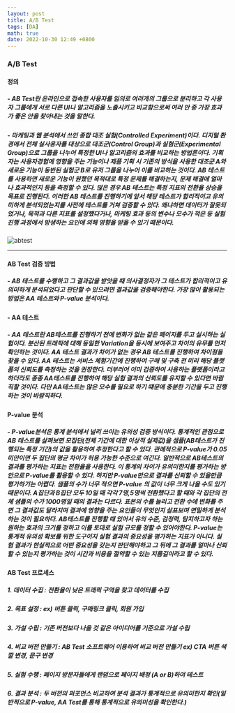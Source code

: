 ```yaml
---
layout: post
title: A/B Test
tags: [DA]
math: true
date: 2022-10-30 12:49 +0800
---
```


### A/B Test


#### **정의**
 
##### - AB Test란 온라인으로 접속한 사용자를 임의로 여러개의 그룹으로 분리하고 각 사용자 그룹에게 서로 다른 UI나 알고리즘을 노출시키고 비교함으로써 여러 안 중 가장 효과가 좋은 안을 찾아내는 것을 말한다.

##### - 마케팅과 웹 분석에서 쓰인 종합 대조 실험(Controlled Experiment)이다. 디지털 환경에서 전체 실사용자를 대상으로 대조군(Control Group)과 실험군(Experimental Group)으로 그룹을 나누어 특정한 UI나 알고리즘의 효과를 비교하는 방법론이다. 기획자는 사용자경험에 영향을 주는 기능이나 제품 기획 시 기존의 방식을 사용한 대조군 A와 새로운 기능이 동반된 실험군 B로 유저 그룹을 나누어 이를 비교하는 것이다. AB 테스트를 사용하면 새로운 기능이 원했던 목적대로 특정 문제를 해결하는지, 문제 해결에 얼마나 효과적인지 등을 측정할 수 있다. 많은 경우 AB 테스트는 특정 지표의 전환율 상승을 목표로 진행된다. 이러한 AB 테스트를 진행하기에 앞서 해당 테스트가 합리적이고 유의미하게 분석되었는지를 사전에 테스트를 거쳐 검증할 수 있다. 왜냐하면 데이터가 잘못되었거나, 목적과 다른 지표를 설정했다거나, 마케팅 효과 등의 변수나 모수가 적은 등 실험 진행 과정에서 방생하는 요인에 의해 영향을 받을 수 있기 떄문이다.

![abtest](https://datata29.github.io/assets/img/AB1.jpeg)



***

#### AB Test 검증 방법

##### - AB 테스트를 수행하고 그 결과값을 받앗을 때 의사결정자가 그 테스트가 합리적이고 유의미하게 분석되었다고 판단할 수 있으려면 결과값을 검증해야한다. 가장 많이 활용되는 방법은 AA 테스트와 P-value 분석이다.


#### - AA 테스트

##### - AA 테스트란 AB테스트를 진행하기 전에 변화가 없는 같은 페이지를 두고 실시하는 실험이다. 분산된 트래픽에 대해 동일한 Variation을 동시에 보여주고 차이의 유무를 먼저 확인하는 것이다. AA 테스트 결과가 차이가 없는 경우 AB 테스트를 진행하여 차이점을 찾을 수 있다.    AA 테스트는 서비스 체험기간에 진행하여 구매 및 구축 전 미리 해당 플랫폼의 신뢰도를 측정하는 것을 권장한다. 더부러어 이미 검증하여 사용하는 플랫폼이라고 하더라도 종종 AA테스트를 진행하여 해당 실험 결과의 신뢰도를 유지할 수 있다면 바람직할 것이다. 다만 AA테스트는 많은 모수를 필요로 하기 떄문에 충분한 기간을 두고 진행하는 것이 바람직하다. 


#### P-value 분석

##### - P-value분석은 통계 분석에서 널리 쓰이는 유의성 검증 방식이다. 통계적인 관점으로 AB 테스트를 살펴보면 모집단(전체 기간에 대한 이상적 실제값)을 샘플(AB테스트가 진행되는 특정 기간)의 값을 활용하여 추정한다고 할 수 있다. 관례적으로 P-value가 0.05미만이면 두 집단의 평균 차이가 허용 가능한 수준으로 여긴다.   일반적으로 AB테스트의 결과를 평가하는 지표는 전환율을 사용한다. 이 통계의 차이가 유의미한지를 평가하는 방안으로 P-value를 활용할 수 있다.   하지만 P-value만으로 결과를 신뢰할 수 있을만큼 평가하기는 어렵다. 샘플의 수가 너무 적으면 P-value 의 값이 너무 크게 나올 수도 있기 때문이다. A집단과 B집단 모두 10일 때 각각 7명,5명씩 전환했다고 할 때와 각 집단의 전체 샘플의 수가 1000명일 때의 결과는 다르다. 표본의 수를 늘리고 전환 수에 변화를 주면 그 결과값도 달라지며 결과에 영향을 주는 요인들이 무엇인지 살표보며 면밀하게 분석하는 것이 필요하다.   AB테스트를 진행할 때 있어서 유의 수준, 검정력, 탐지하고자 하는 원하는 효과의 크기를 정하고 이를 토대로 실험 규모를 정할 수 있어야한다. P-value는 통계적 유의성 확보를 위한 도구이지 실험 결과의 중요성을 평가하는 지표가 아니다. 실험 결과가 현실적으로 어떤 중요성을 갖는지 판단해야하고 그 뒤에 그 결과를 얼마나 신뢰할 수 있는지 평가하는 것이 시간과 비용을 절약할 수 있는 지름길이라고 할 수 있다.





#### AB Test 프로세스

##### 1. 데이터 수집 : 전환율이 낮은 트래픽 구역을 찾고 데이터를 수집

##### 2. 목표 설정 : ex) 버튼 클릭, 구매링크 클릭, 회원 가입

##### 3. 가설 수립 : 기존 버전보다 나을 것 같은 아이디어를 기준으로 가설 수립

##### 4. 비교 버전 만들기 : AB Test 소프트웨어 이용하여 비교 버전 만들기 ex) CTA 버튼 색깔 변경, 문구 변경

##### 5. 실험 수행 : 페이지 방문자들에게 랜덤으로 페이지  배정 (A or B)하여 테스트

##### 6. 결과 분석 : 두 버전의 퍼포먼스 비교하여 분석 결과가 통계적으로 유의미한지 확인(일반적으로 P-value, AA Test를 통해 통계적으로 유의미성을 확인한다.)




